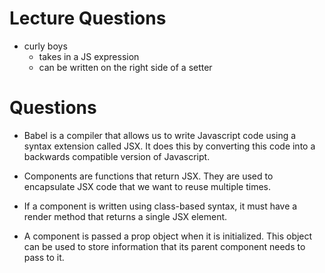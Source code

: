# Lecture Questions

- curly boys
  - takes in a JS expression
  - can be written on the right side of a setter

# Questions

- Babel is a compiler that allows us to write Javascript code using a syntax extension called JSX. It does this by converting this code into a backwards compatible version of Javascript.

- Components are functions that return JSX. They are used to encapsulate JSX code that we want to reuse multiple times.

- If a component is written using class-based syntax, it must have a render method that returns a single JSX element.

- A component is passed a prop object when it is initialized. This object can be used to store information that its parent component needs to pass to it.
